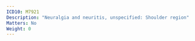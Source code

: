 ```yaml
---
ICD10: M7921
Description: "Neuralgia and neuritis, unspecified: Shoulder region"
Matters: No
Weight: 0
---
```


